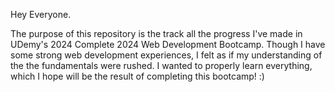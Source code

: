 Hey Everyone.

The purpose of this repository is the track all the progress I've made in UDemy's 2024 Complete 2024 Web Development Bootcamp.
Though I have some strong web development experiences, I felt as if my understanding of the the fundamentals were rushed. I
wanted to properly learn everything, which I hope will be the result of completing this bootcamp! :)